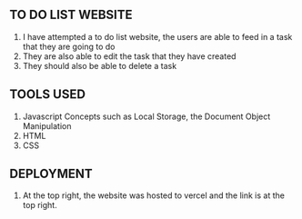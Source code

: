 ## TO DO LIST WEBSITE
1. I have attempted a to do list website, the users are able to feed in a task that they are going to do
2. They are also able to edit the task that they have created
3. They should also be able to delete a task

## TOOLS USED
1. Javascript Concepts such as Local Storage, the Document Object Manipulation 
2. HTML
3. CSS

## DEPLOYMENT
1. At the top right, the website was hosted to vercel and the link is at the top right.
